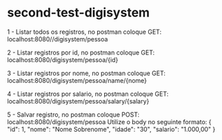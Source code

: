 # second-test-digisystem

1 - Listar todos os registros, no postman coloque GET: localhost:8080//digisystem/pessoa

2 - Listar registros por id, no postman coloque GET: localhost:8080/digisystem/pessoa/{id}

3 - Listar registros por nome, no postman coloque GET: localhost:8080/digisystem/pessoa/name/{nome}

4 - Listar registros por salario, no postman coloque GET: localhost:8080/digisystem/pessoa/salary/{salary}

5 - Salvar registro, no postman coloque POST: localhost:8080/digisystem/pessoa
Utilize o body no seguinte formato:
{
   "id": 1,
   "nome": "Nome Sobrenome",
   "idade": "30",
   "salario": "1.000,00"
}
